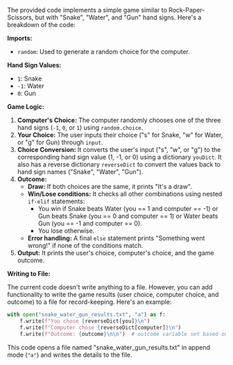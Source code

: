 The provided code implements a simple game similar to Rock-Paper-Scissors, but with "Snake", "Water", and "Gun" hand signs. Here's a breakdown of the code:

**Imports:**

- `random`: Used to generate a random choice for the computer.

**Hand Sign Values:**

- `1`: Snake
- `-1`: Water
- `0`: Gun

**Game Logic:**

1. **Computer's Choice:** The computer randomly chooses one of the three hand signs (`-1`, `0`, or `1`) using `random.choice`.
2. **Your Choice:** The user inputs their choice ("s" for Snake, "w" for Water, or "g" for Gun) through `input`.
3. **Choice Conversion:** It converts the user's input ("s", "w", or "g") to the corresponding hand sign value (1, -1, or 0) using a dictionary `youDict`. It also has a reverse dictionary `reverseDict` to convert the values back to hand sign names ("Snake", "Water", "Gun").
4. **Outcome:**
    - **Draw:** If both choices are the same, it prints "It's a draw".
    - **Win/Lose conditions:** It checks all other combinations using nested `if-elif` statements:
        - You win if Snake beats Water (you == 1 and computer == -1) or Gun beats Snake (you == 0 and computer == 1) or Water beats Gun (you == -1 and computer == 0).
        - You lose otherwise.
    - **Error handling:** A final `else` statement prints "Something went wrong!" if none of the conditions match.
5. **Output:** It prints the user's choice, computer's choice, and the game outcome.

**Writing to File:**

The current code doesn't write anything to a file. However, you can add functionality to write the game results (user choice, computer choice, and outcome) to a file for record-keeping. Here's an example:

```python
with open("snake_water_gun_results.txt", "a") as f:
    f.write(f"You chose {reverseDict[you]}\n")
    f.write(f"Computer chose {reverseDict[computer]}\n")
    f.write(f"Outcome: {outcome}\n\n")  # outcome variable set based on win/lose/draw
```

This code opens a file named "snake_water_gun_results.txt" in append mode (`"a"`) and writes the details to the file. 
